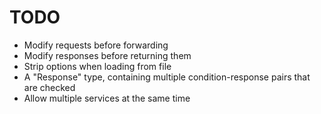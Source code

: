 # TODO

- Modify requests before forwarding
- Modify responses before returning them
- Strip options when loading from file
- A "Response" type, containing multiple condition-response pairs that are checked
- Allow multiple services at the same time
